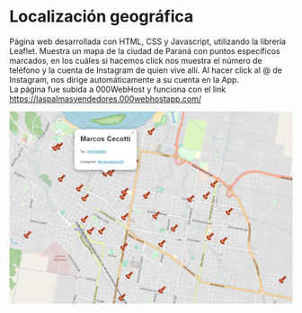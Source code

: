 #  Localización geográfica
Página web desarrollada con HTML, CSS y Javascript, utilizando la librería Leaflet. Muestra un mapa de la ciudad de Paraná con puntos específicos marcados, en los cuáles si hacemos click nos muestra el número de teléfono y la cuenta de Instagram de quien vive allí. Al hacer click al @ de Instagram, nos dirige automáticamente a su cuenta en la App.</br>
La página fue subida a 000WebHost y funciona con el link https://laspalmasvendedores.000webhostapp.com/

![Image text](https://github.com/marcoscecotti/geographicLocalization/blob/main/images/vendedores.png)
